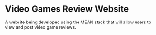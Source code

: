 # Video Games Review Website

A website being developed using the MEAN stack that will allow users to view and post video game reviews.